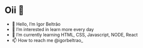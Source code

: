 # Oii 👋
- 👋 Hello, I’m Igor Beltrão 
- 👀 I’m interested in learn more every day
- 🌱 I’m currently learning HTML, CSS, Javascript, NODE, React
- 📫 How to reach me @igorbeltrao_

<!---
igorbeltrao1/igorbeltrao1 is a ✨ special ✨ repository because its `README.md` (this file) appears on your GitHub profile.
You can click the Preview link to take a look at your changes.
-->
